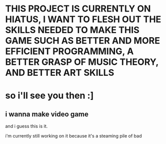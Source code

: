 # THIS PROJECT IS CURRENTLY ON HIATUS, I WANT TO FLESH OUT THE SKILLS NEEDED TO MAKE THIS GAME SUCH AS BETTER AND MORE EFFICIENT PROGRAMMING, A BETTER GRASP OF MUSIC THEORY, AND BETTER ART SKILLS

# so i'll see you then :]

## i wanna make video game

and i guess this is it.

i'm currently still working on it because it's a steaming pile of bad
